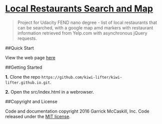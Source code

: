 # [Local Restaurants Search and Map](https://kiwi-lifter.github.io/dist/)

> Project for Udacity FEND nano degree - list of local restaurants that can be searched, with a google map amd markers with restaurant information retrieved from Yelp.com with asynchronous jQuery requests.

##Quick Start

View the web page [here](https://kiwi-lifter.github.io/dist/)

##Getting Started

**1.** Clone the repo `https://github.com/kiwi-lifter/kiwi-lifter.github.io.git`.

**2.** Open the src/index.html in a webrowser.

##Copyright and License

Code and documentation copyright 2016 Garrick McCaskill, Inc. Code released under the [MIT license](https://github.com/kiwi-lifter/kiwi-lifter.github.io/blob/master/LICENSE.txt).


